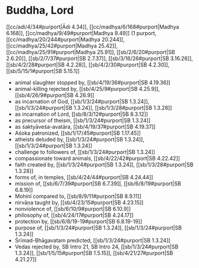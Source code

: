 # Buddha, Lord

[[cc/adi/4/34#purport|Ādi 4.34]], [[cc/madhya/6/168#purport|Madhya 6.168]], [[cc/madhya/9/49#purport|Madhya 9.49]] (1 purport, [[cc/madhya/20/244#purport|Madhya 20.244]], [[cc/madhya/25/42#purport|Madhya 25.42]], [[cc/madhya/25/91#purport|Madhya 25.91]], [[sb/2/6/20#purport|SB 2.6.20]], [[sb/2/7/37#purport|SB 2.7.37]], [[sb/3/16/26#purport|SB 3.16.26]], [[sb/4/2/28#purport|SB 4.2.28]], [[sb/4/2/30#purport|SB 4.2.30]], [[sb/5/15/1#purport|SB 5.15.1]]

* animal slaughter stopped by, [[sb/4/19/36#purport|SB 4.19.36]]
* animal-killing rejected by, [[sb/4/25/9#purport|SB 4.25.9]], [[sb/4/26/9#purport|SB 4.26.9]]
* as incarnation of God, [[sb/1/3/24#purport|SB 1.3.24]], [[sb/1/3/24#purport|SB 1.3.24]], [[sb/1/3/28#purport|SB 1.3.28]]
* as incarnation of Lord, [[sb/8/3/12#purport|SB 8.3.12]]
* as precursor of theism, [[sb/1/3/24#purport|SB 1.3.24]]
* as śaktyāveśa-avatāra, [[sb/4/19/37#purport|SB 4.19.37]]
* Aśoka patronized, [[sb/1/17/45#purport|SB 1.17.45]]
* atheists deluded by, [[sb/1/3/24#purport|SB 1.3.24]], [[sb/1/3/24#purport|SB 1.3.24]]
* challenge to followers of, [[sb/1/3/24#purport|SB 1.3.24]]
* compassionate toward animals, [[sb/4/22/42#purport|SB 4.22.42]]
* faith created by, [[sb/1/3/24#purport|SB 1.3.24]], [[sb/1/3/28#purport|SB 1.3.28]]
* forms of, in temples, [[sb/4/24/44#purport|SB 4.24.44]]
* mission of, [[sb/6/7/39#purport|SB 6.7.39]], [[sb/6/8/19#purport|SB 6.8.19]]
* Mohinī compared to, [[sb/8/9/11#purport|SB 8.9.11]]
* nirvāṇa taught by, [[sb/4/23/15#purport|SB 4.23.15]]
* nonviolence of, [[sb/6/10/9#purport|SB 6.10.9]]
* philosophy of, [[sb/4/24/17#purport|SB 4.24.17]]
* protection by, [[sb/6/8/19-19#purport|SB 6.8.19-19]]
* purpose of, [[sb/1/3/24#purport|SB 1.3.24]], [[sb/1/3/24#purport|SB 1.3.24]]
* Śrīmad-Bhāgavatam predicted, [[sb/1/3/24#purport|SB 1.3.24]]
* Vedas rejected by, SB Intro 21, SB Intro 24, [[sb/1/3/24#purport|SB 1.3.24]], [[sb/1/5/15#purport|SB 1.5.15]], [[sb/4/21/27#purport|SB 4.21.27]]
